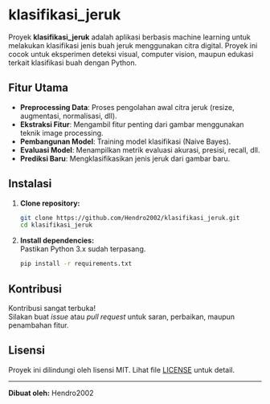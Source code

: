 # klasifikasi_jeruk

Proyek **klasifikasi_jeruk** adalah aplikasi berbasis machine learning untuk melakukan klasifikasi jenis buah jeruk menggunakan citra digital. Proyek ini cocok untuk eksperimen deteksi visual, computer vision, maupun edukasi terkait klasifikasi buah dengan Python.

## Fitur Utama

- **Preprocessing Data**: Proses pengolahan awal citra jeruk (resize, augmentasi, normalisasi, dll).
- **Ekstraksi Fitur**: Mengambil fitur penting dari gambar menggunakan teknik image processing.
- **Pembangunan Model**: Training model klasifikasi (Naive Bayes).
- **Evaluasi Model**: Menampilkan metrik evaluasi akurasi, presisi, recall, dll.
- **Prediksi Baru**: Mengklasifikasikan jenis jeruk dari gambar baru.

## Instalasi

1. **Clone repository:**

   ```bash
   git clone https://github.com/Hendro2002/klasifikasi_jeruk.git
   cd klasifikasi_jeruk
   ```

2. **Install dependencies:**  
   Pastikan Python 3.x sudah terpasang.
   ```bash
   pip install -r requirements.txt
   ```

## Kontribusi

Kontribusi sangat terbuka!  
Silakan buat _issue_ atau _pull request_ untuk saran, perbaikan, maupun penambahan fitur.

## Lisensi

Proyek ini dilindungi oleh lisensi MIT. Lihat file [LICENSE](LICENSE.md) untuk detail.

---

**Dibuat oleh:** Hendro2002
